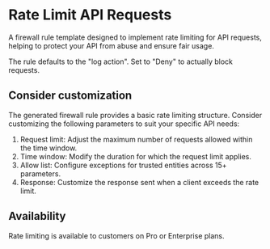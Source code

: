 # Rate Limit API Requests

A firewall rule template designed to implement rate limiting for API requests, helping to protect your API from abuse and ensure fair usage.

The rule defaults to the "log action". Set to "Deny" to actually block requests.

## Consider customization

The generated firewall rule provides a basic rate limiting structure. Consider customizing the following parameters to suit your specific API needs:

1. Request limit: Adjust the maximum number of requests allowed within the time window.
2. Time window: Modify the duration for which the request limit applies.
3. Allow list: Configure exceptions for trusted entities across 15+ parameters.
4. Response: Customize the response sent when a client exceeds the rate limit.

## Availability

Rate limiting is available to customers on Pro or Enterprise plans.
